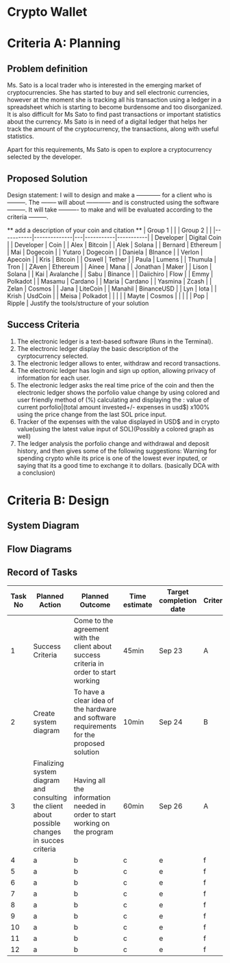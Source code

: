 # Crypto Wallet

# Criteria A: Planning

## Problem definition

Ms. Sato is a local trader who is interested in the emerging market of cryptocurrencies. She has started to buy and sell electronic currencies, however at the moment she is tracking all his transaction using a ledger in a spreadsheet which is starting to become burdensome and too disorganized. It is also difficult for Ms Sato to find past transactions or important statistics about the currency. Ms Sato is in need of a digital ledger that helps her track the amount of the cryptocurrency, the transactions, along with useful statistics. 

Apart for this requirements, Ms Sato is open to explore a cryptocurrency selected by the developer.

## Proposed Solution

Design statement:
I will to design and make a ———— for a client who is ———. The ——– will about ———— and is constructed using the software ———. It will take  ———- to make and will be evaluated according to the criteria ———.

** add a description of your coin and citation **
| Group 1   |              |   | Group  2  |           |
|-----------|--------------|---|-----------|-----------|
| Developer | Digital Coin |   | Developer | Coin      |
| Alex      | Bitcoin      |   | Alek      | Solana    |
| Bernard   | Ethereum     |   | Mai       | Dogecoin  |
| Yutaro    | Dogecoin     |   | Daniela   | BInance   |
| Verlon    | Apecoin      |   | Kris      | Bitcoin   |
| Oswell    | Tether       |   | Paula     | Lumens    |
| Thumula   | Tron         |   | ZAven     | Ethereum  |
| Ainee     | Mana         |   | Jonathan  | Maker     |
| Lison     | Solana       |   | Kai       | Avalanche |
| Sabu      | Binance      |   | Daiichiro | Flow      |
| Emmy      | Polkadot     |   | Masamu    | Cardano   |
| Maria     | Cardano      |   | Yasmina   | Zcash     |
| Zelan     | Cosmos       |   | Jana      | LiteCoin  |
| Manahil   | BinanceUSD   |   | Lyn       | Iota      |
| Krish     | UsdCoin      |   | Meisa     | Polkadot  |
|           |              |   | Mayte     | Cosmos    |
|           |              |   | Pop       | Ripple    |
Justify the tools/structure of your solution

## Success Criteria
1. The electronic ledger is a text-based software (Runs in the Terminal). 
2. The electronic ledger display the basic description of the cyrptocurrency selected. 
3. The electronic ledger allows to enter, withdraw and record transactions.
4. The electronic ledger has login and sign up option, allowing privacy of information for each user.
5. The electronic ledger asks the real time price of the coin and then the electronic ledger shows the porfolio value change by using colored and user friendly method of (%) calculating and displaying the : value of current porfolio|(total amount invested+/- expenses in usd$)  x100% using the price change from the last SOL price input.
6. Tracker of the expenses with the value displayed in USD$ and in crypto value(using the latest value input of SOL)(Possibly a colored graph as well)
7. The ledger analysis the porfolio change and withdrawal and deposit history, and then gives some of the following suggestions: Warning for spending crypto while its price is one of the lowest ever inputed, or saying that its a good time to exchange it to dollars. (basically DCA with a conclusion)
# Criteria B: Design

## System Diagram

## Flow Diagrams


## Record of Tasks
| Task No | Planned Action                                                | Planned Outcome                                                                                                 | Time estimate | Target completion date | Criterion |
|---------|---------------------------------------------------------------|-----------------------------------------------------------------------------------------------------------------|---------------|------------------------|-----------|
| 1       | Success Criteria                                       | Come to the agreement with the client about success criteria in order to start working                  | 45min         | Sep 23                 | A         |
| 2     | Create system diagram                                         | To have a clear idea of the hardware and software requirements for the proposed solution                        | 10min         | Sep 24                 | B         |
| 3    | Finalizing system diagram and consulting the client about possible changes in succes criteria| Having all the information needed in order to start working on the program |  60min        | Sep 26                 | A |    
|4   |  a |b |c|e |f
|5  |  a |b |c|e |f
|6   |  a |b |c|e |f
|7   |  a |b |c|e |f
|8   |  a |b |c|e |f
|9   |  a |b |c|e |f
|10  |  a |b |c|e |f
|11  |  a |b |c|e |f
|12  |  a |b |c|e |f

